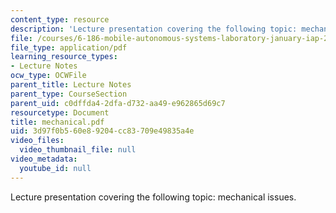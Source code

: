 ```yaml
---
content_type: resource
description: 'Lecture presentation covering the following topic: mechanical issues.'
file: /courses/6-186-mobile-autonomous-systems-laboratory-january-iap-2005/3d97f0b560e89204cc83709e49835a4e_mechanical.pdf
file_type: application/pdf
learning_resource_types:
- Lecture Notes
ocw_type: OCWFile
parent_title: Lecture Notes
parent_type: CourseSection
parent_uid: c0dffda4-2dfa-d732-aa49-e962865d69c7
resourcetype: Document
title: mechanical.pdf
uid: 3d97f0b5-60e8-9204-cc83-709e49835a4e
video_files:
  video_thumbnail_file: null
video_metadata:
  youtube_id: null
---
```

Lecture presentation covering the following topic: mechanical issues.

